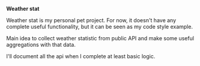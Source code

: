 **Weather stat** 

Weather stat is my personal pet project. 
For now, it doesn't  have any complete useful functionality, but it can be seen as my code style example.

Main idea to collect weather statistic from public API and make some useful aggregations with that data.

I'll document all the api when I complete at least basic logic.